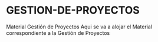 # GESTION-DE-PROYECTOS
Material Gestión de Proyectos
Aqui se va a alojar el Material correspondiente a la Gestión de Proyectos
